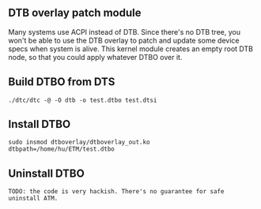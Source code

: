 
## DTB overlay patch module

Many systems use ACPI instead of DTB. Since there's no DTB tree, you
won't be able to use the DTB overlay to patch and update some device
specs when system is alive. This kernel module creates an empty root
DTB node, so that you could apply whatever DTBO over it.

## Build DTBO from DTS

`./dtc/dtc -@ -O dtb -o test.dtbo test.dtsi`

## Install DTBO

`sudo insmod dtboverlay/dtboverlay_out.ko dtbpath=/home/hu/ETM/test.dtbo`

## Uninstall DTBO

`TODO: the code is very hackish. There's no guarantee for safe uninstall ATM.`
